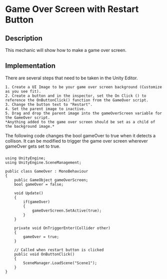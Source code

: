 # Game Over Screen with Restart Button

## Description
This mechanic will show how to make a game over screen.

## Implementation
There are several steps that need to be taken in the Unity Editor.

    1. Create a UI Image to be your game over screen background (Customize as you see fit).
    2. Create a button and in the inspector, set the On Click () to reference the OnButtonClick() function from the GameOver script.
    3. Change the button text to "Restart".
    4. Set the parent image to inactive.
    5. Drag and drop the parent image into the gameOverScreen variable for the GameOver script.
    *Anything added to the game over screen should be set as a child of the background image.*

The following code changes the bool gameOver to true when it detects a collison. It can be modified to trigger the game over screen wherever gameOver gets set to true.
###
    using UnityEngine;
    using UnityEngine.SceneManagement;

    public class GameOver : MonoBehaviour
    {
        public GameObject gameOverScreen;
        bool gameOver = false;

        void Update()
        {
            if(gameOver)
            {
                gameOverScreen.SetActive(true);
            }
        }

        private void OnTriggerEnter(Collider other)
        {
            gameOver = true;
        }

        // Called when restart button is clicked
        public void OnButtonClick()
        {
            SceneManager.LoadScene("Scene1");
        }
    }
